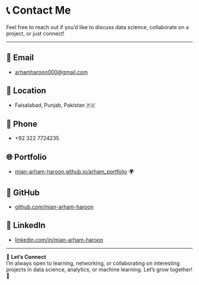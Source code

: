# 📞 **Contact Me**

Feel free to reach out if you’d like to discuss data science, collaborate on a project, or just connect!

---

## 📧 **Email**
- arhamharoon000@gmail.com

## 📍 **Location**
- Faisalabad, Punjab, Pakistan 🇵🇰

## 📱 **Phone**
- +92 322 7724235

## 🌐 **Portfolio**
- [mian-arham-haroon.github.io/arham_portfolio](https://mian-arham-haroon.github.io/arham_portfolio/) 🌍

## 💼 **GitHub**
- [github.com/mian-arham-haroon](https://github.com/mian-arham-haroon)

## 🔗 **LinkedIn**
- [linkedin.com/in/mian-arham-haroon](https://www.linkedin.com/in/mian-arham-haroon)

---

📩 **Let’s Connect**  
I’m always open to learning, networking, or collaborating on interesting projects in data science, analytics, or machine learning. Let’s grow together! 🚀
